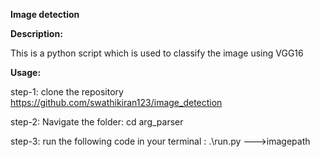 **Image detection**

**Description:**

This is a python script which is used to classify the image using VGG16

**Usage:**

step-1: clone the repository https://github.com/swathikiran123/image_detection

step-2: Navigate the folder: cd arg_parser

step-3: run the following code in your terminal : .\run.py --->imagepath
